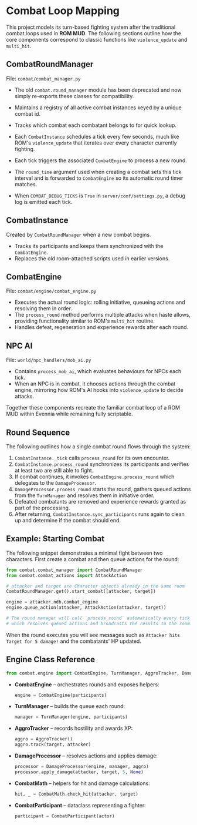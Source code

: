 # Combat Loop Mapping

This project models its turn-based fighting system after the traditional combat loops used in **ROM MUD**. The following sections outline how the core components correspond to classic functions like `violence_update` and `multi_hit`.

## CombatRoundManager

File: `combat/combat_manager.py`

- The old `combat.round_manager` module has been deprecated and now
  simply re-exports these classes for compatibility.

- Maintains a registry of all active combat instances keyed by a unique combat id.
- Tracks which combat each combatant belongs to for quick lookup.
- Each `CombatInstance` schedules a tick every few seconds, much like ROM's
  `violence_update` that iterates over every character currently fighting.
- Each tick triggers the associated `CombatEngine` to process a new round.
- The `round_time` argument used when creating a combat sets this tick interval
  and is forwarded to `CombatEngine` so its automatic round timer matches.
- When `COMBAT_DEBUG_TICKS` is `True` in `server/conf/settings.py`, a debug log is emitted each tick.

## CombatInstance

Created by `CombatRoundManager` when a new combat begins.
- Tracks its participants and keeps them synchronized with the `CombatEngine`.
- Replaces the old room-attached scripts used in earlier versions.

## CombatEngine

File: `combat/engine/combat_engine.py`

- Executes the actual round logic: rolling initiative, queueing actions and resolving them in order.
- The `process_round` method performs multiple attacks when haste allows, providing functionality similar to ROM's `multi_hit` routine.
- Handles defeat, regeneration and experience rewards after each round.

## NPC AI

File: `world/npc_handlers/mob_ai.py`

- Contains `process_mob_ai`, which evaluates behaviours for NPCs each tick.
- When an NPC is in combat, it chooses actions through the combat engine, mirroring how ROM's AI hooks into `violence_update` to decide attacks.

Together these components recreate the familiar combat loop of a ROM MUD within Evennia while remaining fully scriptable.

## Round Sequence

The following outlines how a single combat round flows through the system:

1. `CombatInstance._tick` calls `process_round` for its own encounter.
2. `CombatInstance.process_round` synchronizes its participants and verifies at least two are still able to fight.
3. If combat continues, it invokes `CombatEngine.process_round` which delegates to the `DamageProcessor`.
4. `DamageProcessor.process_round` starts the round, gathers queued actions from the `TurnManager` and resolves them in initiative order.
5. Defeated combatants are removed and experience rewards granted as part of the processing.
6. After returning, `CombatInstance.sync_participants` runs again to clean up and determine if the combat should end.


## Example: Starting Combat

The following snippet demonstrates a minimal fight between two characters. First create a combat and then queue actions for the round:

```python
from combat.combat_manager import CombatRoundManager
from combat.combat_actions import AttackAction

# attacker and target are Character objects already in the same room
CombatRoundManager.get().start_combat([attacker, target])

engine = attacker.ndb.combat_engine
engine.queue_action(attacker, AttackAction(attacker, target))

# The round manager will call `process_round` automatically every tick
# which resolves queued actions and broadcasts the results to the room.
```

When the round executes you will see messages such as
``Attacker hits Target for 5 damage!`` and the combatants' HP updated.

## Engine Class Reference

```python
from combat.engine import CombatEngine, TurnManager, AggroTracker, DamageProcessor, CombatMath, CombatParticipant
```

- **CombatEngine** – orchestrates rounds and exposes helpers:
  ```python
  engine = CombatEngine(participants)
  ```
- **TurnManager** – builds the queue each round:
  ```python
  manager = TurnManager(engine, participants)
  ```
- **AggroTracker** – records hostility and awards XP:
  ```python
  aggro = AggroTracker()
  aggro.track(target, attacker)
  ```
- **DamageProcessor** – resolves actions and applies damage:
  ```python
  processor = DamageProcessor(engine, manager, aggro)
  processor.apply_damage(attacker, target, 5, None)
  ```
- **CombatMath** – helpers for hit and damage calculations:
  ```python
  hit, _ = CombatMath.check_hit(attacker, target)
  ```
- **CombatParticipant** – dataclass representing a fighter:
  ```python
  participant = CombatParticipant(actor)
  ```

